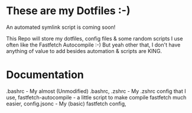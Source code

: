 # These are my Dotfiles :-)
An automated symlink script is coming soon!

This Repo will store my dotfiles, config files & some random scripts I use often like the Fastfetch Autocompile :-)
But yeah other that, I don't have anything of value to add besides automation & scripts are KING.


# Documentation

.bashrc - My almost (Unmodified) .bashrc,
.zshrc - My .zshrc config that I use,
fastfetch-autocompile - a little script to make compile fastfetch much easier,
config.jsonc - My (basic) fastfetch config,

